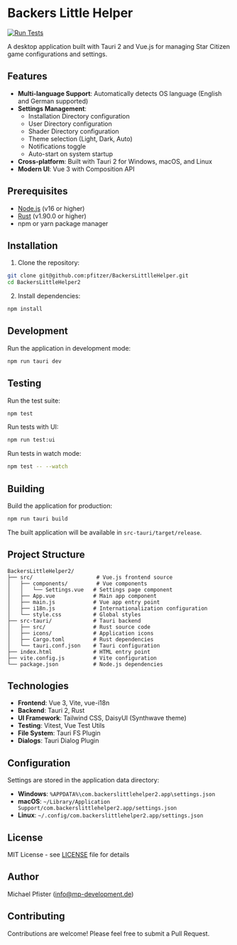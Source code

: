 # Backers Little Helper

[![Run Tests](https://github.com/pfitzer/BackersLittlleHelper/actions/workflows/test.yml/badge.svg)](https://github.com/pfitzer/BackersLittlleHelper/actions/workflows/test.yml)

A desktop application built with Tauri 2 and Vue.js for managing Star Citizen game configurations and settings.

## Features

- **Multi-language Support**: Automatically detects OS language (English and German supported)
- **Settings Management**:
  - Installation Directory configuration
  - User Directory configuration
  - Shader Directory configuration
  - Theme selection (Light, Dark, Auto)
  - Notifications toggle
  - Auto-start on system startup
- **Cross-platform**: Built with Tauri 2 for Windows, macOS, and Linux
- **Modern UI**: Vue 3 with Composition API

## Prerequisites

- [Node.js](https://nodejs.org/) (v16 or higher)
- [Rust](https://www.rust-lang.org/) (v1.90.0 or higher)
- npm or yarn package manager

## Installation

1. Clone the repository:
```bash
git clone git@github.com:pfitzer/BackersLittlleHelper.git
cd BackersLittleHelper2
```

2. Install dependencies:
```bash
npm install
```

## Development

Run the application in development mode:

```bash
npm run tauri dev
```

## Testing

Run the test suite:

```bash
npm test
```

Run tests with UI:

```bash
npm run test:ui
```

Run tests in watch mode:

```bash
npm test -- --watch
```

## Building

Build the application for production:

```bash
npm run tauri build
```

The built application will be available in `src-tauri/target/release`.

## Project Structure

```
BackersLittleHelper2/
├── src/                    # Vue.js frontend source
│   ├── components/         # Vue components
│   │   └── Settings.vue   # Settings page component
│   ├── App.vue            # Main app component
│   ├── main.js            # Vue app entry point
│   ├── i18n.js            # Internationalization configuration
│   └── style.css          # Global styles
├── src-tauri/             # Tauri backend
│   ├── src/               # Rust source code
│   ├── icons/             # Application icons
│   ├── Cargo.toml         # Rust dependencies
│   └── tauri.conf.json    # Tauri configuration
├── index.html             # HTML entry point
├── vite.config.js         # Vite configuration
└── package.json           # Node.js dependencies
```

## Technologies

- **Frontend**: Vue 3, Vite, vue-i18n
- **Backend**: Tauri 2, Rust
- **UI Framework**: Tailwind CSS, DaisyUI (Synthwave theme)
- **Testing**: Vitest, Vue Test Utils
- **File System**: Tauri FS Plugin
- **Dialogs**: Tauri Dialog Plugin

## Configuration

Settings are stored in the application data directory:
- **Windows**: `%APPDATA%\com.backerslittlehelper2.app\settings.json`
- **macOS**: `~/Library/Application Support/com.backerslittlehelper2.app/settings.json`
- **Linux**: `~/.config/com.backerslittlehelper2.app/settings.json`

## License

MIT License - see [LICENSE](LICENSE) file for details

## Author

Michael Pfister (info@mp-development.de)

## Contributing

Contributions are welcome! Please feel free to submit a Pull Request.